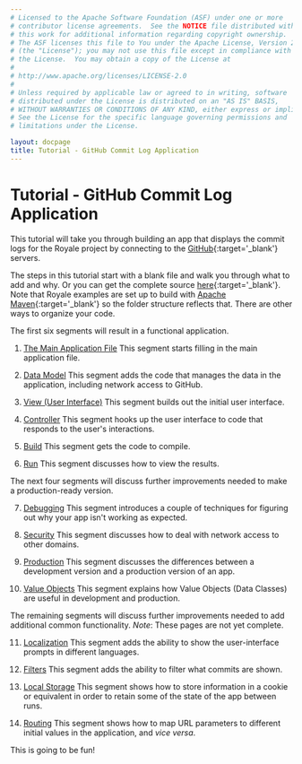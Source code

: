 ```yaml
---
# Licensed to the Apache Software Foundation (ASF) under one or more
# contributor license agreements.  See the NOTICE file distributed with
# this work for additional information regarding copyright ownership.
# The ASF licenses this file to You under the Apache License, Version 2.0
# (the "License"); you may not use this file except in compliance with
# the License.  You may obtain a copy of the License at
# 
# http://www.apache.org/licenses/LICENSE-2.0
# 
# Unless required by applicable law or agreed to in writing, software
# distributed under the License is distributed on an "AS IS" BASIS,
# WITHOUT WARRANTIES OR CONDITIONS OF ANY KIND, either express or implied.
# See the License for the specific language governing permissions and
# limitations under the License.

layout: docpage
title: Tutorial - GitHub Commit Log Application
---
```

# Tutorial - GitHub Commit Log Application

This tutorial will take you through building an app that displays the commit logs for the Royale project by connecting to the [GitHub](https://github.com){:target='_blank'} servers.

The steps in this tutorial start with a blank file and walk you through what to add and why. Or you can get the complete source [here](https://github.com/apache/royale-asjs/blob/develop/examples/express/GitHubCommitLogViewer){:target='_blank'}. Note that Royale examples are set up to build with [Apache Maven](https://maven.apache.org){:target='_blank'} so the folder structure reflects that. There are other ways to organize your code.

The first six segments will result in a functional application.

1. [The Main Application File](create-an-application/application-tutorial/main.html) This segment starts filling in the main application file.

2. [Data Model](create-an-application/application-tutorial/data.html) This segment adds the code that manages the data in the application, including network access to GitHub.

3. [View (User Interface)](create-an-application/application-tutorial/view.html) This segment builds out the initial user interface.

4. [Controller](create-an-application/application-tutorial/controller.html) This segment hooks up the user interface to code that responds to the user's interactions.

5. [Build](create-an-application/application-tutorial/build.html) This segment gets the code to compile.

6. [Run](create-an-application/application-tutorial/deploy.html) This segment discusses how to view the results.

The next four segments will discuss further improvements needed to make a production-ready version.

7. [Debugging](create-an-application/application-tutorial/debug.html) This segment introduces a couple of techniques for figuring out why your app isn't working as expected.

8. [Security](create-an-application/application-tutorial/security.html) This segment discusses how to deal with network access to other domains.

9. [Production](create-an-application/application-tutorial/production.html) This segment discusses the differences between a development version and a production version of an app.

10. [Value Objects](create-an-application/application-tutorial/value-objects.html) This segment explains how Value Objects (Data Classes) are useful in development and production.

The remaining segments will discuss further improvements needed to add additional common functionality. *Note*: These pages are not yet complete.

11. [Localization](create-an-application/application-tutorial/locales.html) This segment adds the ability to show the user-interface prompts in different languages.

12. [Filters](create-an-application/application-tutorial/filters.html) This segment adds the ability to filter what commits are shown.

13. [Local Storage](create-an-application/application-tutorial/local-storage.html) This segment shows how to store information in a cookie or equivalent in order to retain some of the state of the app between runs.

14. [Routing](create-an-application/application-tutorial/routing.html) This segment shows how to map URL parameters to different initial values in the application, and _vice versa_.

This is going to be fun!

